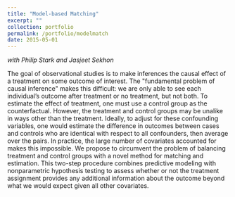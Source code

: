 ```yaml
---
title: "Model-based Matching"
excerpt: ""
collection: portfolio
permalink: /portfolio/modelmatch
date: 2015-05-01
---
```


*with Philip Stark and Jasjeet Sekhon*

The goal of observational studies is to make inferences the causal effect of a treatment on some outcome of interest. The "fundamental problem of causal inference" makes this difficult: we are only able to see each individual’s outcome after treatment or no treatment, but not both. To estimate the effect of treatment, one must use a control group as the counterfactual. However, the treatment and control groups may be unalike in ways other than the treatment. Ideally, to adjust for these confounding variables, one would estimate the difference in outcomes between cases and controls who are identical with respect to all confounders, then average over the pairs. In practice, the large number of covariates accounted for makes this impossible. We propose to circumvent the problem of balancing treatment and control groups with a novel method for matching and estimation. This two-step procedure combines predictive modeling with nonparametric hypothesis testing to assess whether or not the treatment assignment provides any additional information about the outcome beyond what we would expect given all other covariates. 
